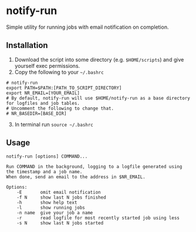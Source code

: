 # notify-run

Simple utility for running jobs with email notification on completion.

## Installation

1. Download the script into some directory (e.g. `$HOME/scripts`) and give yourself exec permissions.
2. Copy the following to your `~/.bashrc`

```
# notify-run
export PATH=$PATH:[PATH_TO_SCRIPT_DIRECTORY]
export NR_EMAIL=[YOUR_EMAIL]
# By default, notify-run will use $HOME/notify-run as a base directory for logfiles and job tables.
# Uncomment the following to change that.
# NR_BASEDIR=[BASE_DIR]
```

3. In terminal run `source ~/.bashrc`

## Usage
```
notify-run [options] COMMAND...

Run COMMAND in the background, logging to a logfile generated using the timestamp and a job name.
When done, send an email to the address in $NR_EMAIL.

Options:
    -E       omit email notification
    -f N     show last N jobs finished
    -h       show help text
    -l       show running jobs
    -n name  give your job a name
    -r       read logfile for most recently started job using less
    -s N     show last N jobs started
```
